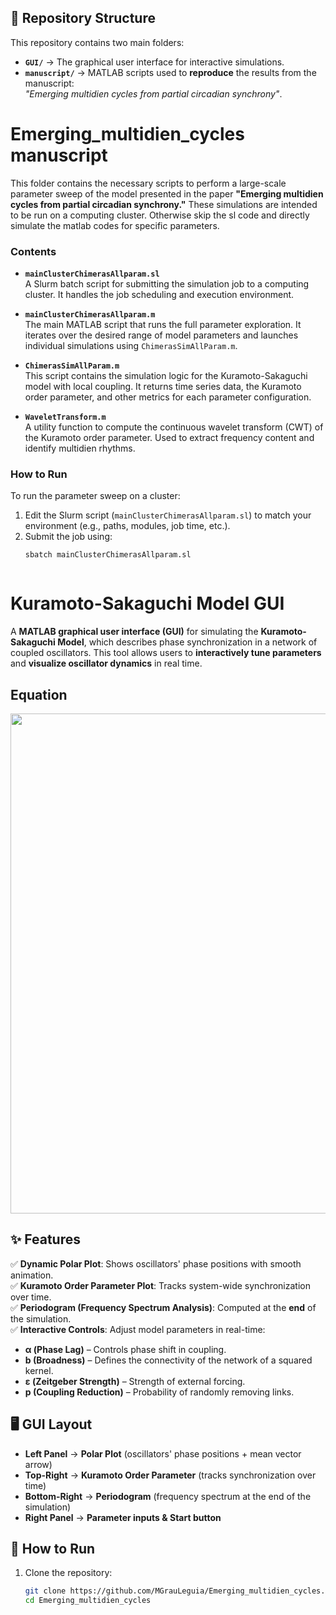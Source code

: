 ## 📂 Repository Structure  
This repository contains two main folders:  
- **`GUI/`** → The graphical user interface for interactive simulations.  
- **`manuscript/`** → MATLAB scripts used to **reproduce** the results from the manuscript:  
  _"Emerging multidien cycles from partial circadian synchrony"_.  



# Emerging_multidien_cycles manuscript

This folder contains the necessary scripts to perform a large-scale parameter sweep of the model presented in the paper **"Emerging multidien cycles from partial circadian synchrony."** These simulations are intended to be run on a computing cluster. Otherwise skip the sl code and directly simulate the matlab codes for specific parameters.

### Contents

- **`mainClusterChimerasAllparam.sl`**  
  A Slurm batch script for submitting the simulation job to a computing cluster. It handles the job scheduling and execution environment.

- **`mainClusterChimerasAllparam.m`**  
  The main MATLAB script that runs the full parameter exploration. It iterates over the desired range of model parameters and launches individual simulations using `ChimerasSimAllParam.m`.

- **`ChimerasSimAllParam.m`**  
  This script contains the simulation logic for the Kuramoto-Sakaguchi model with local coupling. It returns time series data, the Kuramoto order parameter, and other metrics for each parameter configuration.

- **`WaveletTransform.m`**  
  A utility function to compute the continuous wavelet transform (CWT) of the Kuramoto order parameter. Used to extract frequency content and identify multidien rhythms.

### How to Run

To run the parameter sweep on a cluster:
1. Edit the Slurm script (`mainClusterChimerasAllparam.sl`) to match your environment (e.g., paths, modules, job time, etc.).
2. Submit the job using:
   ```bash
   sbatch mainClusterChimerasAllparam.sl



# Kuramoto-Sakaguchi Model GUI  

A **MATLAB graphical user interface (GUI)** for simulating the **Kuramoto-Sakaguchi Model**, which describes phase synchronization in a network of coupled oscillators. This tool allows users to **interactively tune parameters** and **visualize oscillator dynamics** in real time.  
## Equation
<img src="equation.png" width="800">




## ✨ Features  
✅ **Dynamic Polar Plot**: Shows oscillators' phase positions with smooth animation.  
✅ **Kuramoto Order Parameter Plot**: Tracks system-wide synchronization over time.  
✅ **Periodogram (Frequency Spectrum Analysis)**: Computed at the **end** of the simulation.  
✅ **Interactive Controls**: Adjust model parameters in real-time:  
   - **α (Phase Lag)** – Controls phase shift in coupling.  
   - **b (Broadness)** – Defines the connectivity of the network of a squared kernel.  
   - **ε (Zeitgeber Strength)** – Strength of external forcing.  
   - **p (Coupling Reduction)** – Probability of randomly removing links.  

## 🖥️ GUI Layout  
- **Left Panel** → **Polar Plot** (oscillators' phase positions + mean vector arrow)  
- **Top-Right** → **Kuramoto Order Parameter** (tracks synchronization over time)  
- **Bottom-Right** → **Periodogram** (frequency spectrum at the end of the simulation)  
- **Right Panel** → **Parameter inputs & Start button**  

## 🚀 How to Run  
1. Clone the repository:  
   ```bash
   git clone https://github.com/MGrauLeguia/Emerging_multidien_cycles.git
   cd Emerging_multidien_cycles
  
